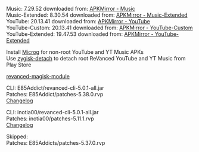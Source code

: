 Music: 7.29.52
downloaded from: [APKMirror - Music](https://www.apkmirror.com/apk/google-inc/youtube-music/youtube-music-7-29-52-release/youtube-music-7-29-52-android-apk-download/)  
Music-Extended: 8.30.54
downloaded from: [APKMirror - Music-Extended](https://www.apkmirror.com/apk/google-inc/youtube-music/youtube-music-8-30-54-release/youtube-music-8-30-54-android-apk-download/)  
YouTube: 20.13.41
downloaded from: [APKMirror - YouTube](https://www.apkmirror.com/apk/google-inc/youtube/youtube-20-13-41-release/youtube-20-13-41-2-android-apk-download/)  
YouTube-Custom: 20.13.41
downloaded from: [APKMirror - YouTube-Custom](https://www.apkmirror.com/)  
YouTube-Extended: 19.47.53
downloaded from: [APKMirror - YouTube-Extended](https://www.apkmirror.com/apk/google-inc/youtube/youtube-19-47-53-release/youtube-19-47-53-android-apk-download/)  

Install [Microg](https://github.com/ReVanced/GmsCore/releases) for non-root YouTube and YT Music APKs  
Use [zygisk-detach](https://github.com/j-hc/zygisk-detach) to detach root ReVanced YouTube and YT Music from Play Store  

[revanced-magisk-module](https://github.com/E85Addict/revanced-magisk-module)
  
CLI: E85Addict/revanced-cli-5.0.1-all.jar  
Patches: E85Addict/patches-5.38.0.rvp  
[Changelog](https://github.com/E85Addict/revanced-patches/releases/tag/v5.38.0)

CLI: inotia00/revanced-cli-5.0.1-all.jar  
Patches: inotia00/patches-5.11.1.rvp  
[Changelog](https://github.com/inotia00/revanced-patches/releases/tag/v5.11.1)  

Skipped:  
Patches: E85Addicts/patches-5.37.0.rvp    
